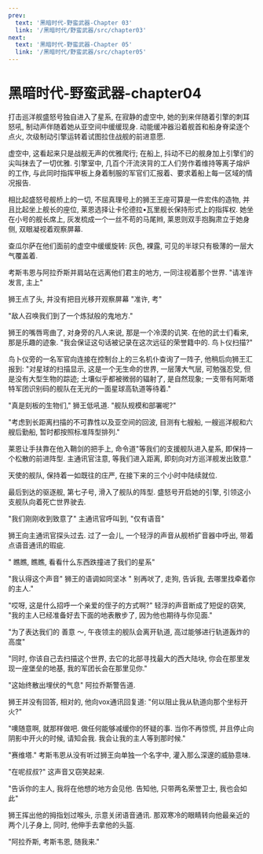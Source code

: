 ```yaml
---
prev:
  text: '黑暗时代-野蛮武器-Chapter 03'
  link: '/黑暗时代/野蛮武器/src/chapter03'
next:
  text: '黑暗时代-野蛮武器-Chapter 05'
  link: '/黑暗时代/野蛮武器/src/chapter05'
---
```


# 黑暗时代-野蛮武器-chapter04

打击巡洋舰盛怒号独自进入了星系, 在寂静的虚空中, 她的到来伴随着引擎的刺耳怒吼, 制动声伴随着她从亚空间中缓缓现身. 动能缓冲器沿着舰首和船身脊梁逐个点火, 次级制动引擎运转着试图拉住战舰的前进意愿.

虚空中, 这看起来只是战舰无声的优雅爬行; 在船上, 抖动不已的舰身加上引擎们的尖叫抹去了一切优雅. 引擎室中, 几百个汗流浃背的工人们劳作着维持等离子熔炉的工作, 与此同时指挥甲板上身着制服的军官们汇报着、要求着船上每一区域的情况报告.

相比起盛怒号舰桥上的一切, 不屈真理号上的狮王王座可算是一件宏伟的造物, 并且比起坐上舰长的座位, 莱恩选择让卡伦德拉•瓦里舰长保持形式上的指挥权. 她坐在小号的舰长席上, 灰发梳成一个一丝不苟的马尾辫, 莱恩则双手抱胸肃立于她身侧, 双眼凝视着观察屏幕.

查瓜尔萨在他们面前的虚空中缓缓旋转: 灰色, 裸露, 可见的半球只有极薄的一层大气覆盖着.

考斯韦恩与阿拉乔斯并肩站在远离他们君主的地方, 一同注视着那个世界. "请准许发言, 主上"

狮王点了头, 并没有把目光移开观察屏幕 "准许, 考"

"敌人召唤我们到了一个炼狱般的鬼地方."

狮王的嘴唇弯曲了, 对身旁的凡人来说, 那是一个冷漠的讥笑. 在他的武士们看来, 那是乐趣的迹象. "我会保证这句话被记录在这次远征的荣誉籍中的. 鸟卜仪扫描?"

鸟卜仪旁的一名军官向连接在控制台上的三名机仆查询了一阵子, 他稍后向狮王汇报到: "对星球的扫描显示, 这是一个无生命的世界, 一层薄大气层, 可勉强忍受, 但是没有大型生物的踪迹; 土壤似乎都被微弱的辐射了, 是自然现象; 一支带有阿斯塔特军团识别码的舰队在无光的一面星球高轨道等待着."

"真是刻板的生物们," 狮王低吼道. "舰队规模和部署呢?"

"考虑到长距离扫描的不可靠性以及亚空间的回波, 目测有七艘船, 一艘巡洋舰和六艘后勤船, 暂时都按照标准阵型排列."

莱恩让手扶靠在他入鞘剑的把手上, 命令道"等我们的支援舰队进入星系, 即保持一个松散的前进阵型. 主通讯官注意, 等我们进入距离, 即刻向对方巡洋舰发出致意."

天使的舰队, 保持着一如既往的庄严, 在接下来的三个小时中陆续就位.

最后到达的驱逐舰, 第七子号, 滑入了舰队的阵型. 盛怒号开启她的引擎, 引领这小支舰队向着死亡世界驶去.

"我们刚刚收到致意了" 主通讯官呼叫到, "仅有语音"

狮王向主通讯官探头过去. 过了一会儿, 一个轻浮的声音从舰桥扩音器中呼出, 带着点语音通讯的瑕疵.

" 瞧瞧, 瞧瞧, 看看什么东西跌撞进了我们的星系"

"我认得这个声音" 狮王的语调如同坚冰 " 别再吠了, 走狗, 告诉我, 去哪里找牵着你的主人."

"哎呀, 这是什么招呼一个亲爱的侄子的方式啊?" 轻浮的声音断成了短促的窃笑, "我的主人已经准备好去下面的地表散步了, 因为他也期待与你见面."

"为了表达我们的 善意 ～, 午夜领主的舰队会离开轨道, 高过能够进行轨道轰炸的高度"

"同时, 你该自己去扫描这个世界, 去它的北部寻找最大的西大陆块, 你会在那里发现一座堡垒的地基, 我的军团长会在那里见你."

"这始终散出埋伏的气息" 阿拉乔斯警告道.

狮王并没有回答, 相对的, 他向vox通讯回复道: "何以阻止我从轨道向那个坐标开火?"

"噢随意啊, 就那样做吧. 做任何能够减缓你的怀疑的事. 当你不再惊慌, 并且停止向阴影中开火的时候, 请知会我. 我会让我的主人等到那时候."

"赛维塔." 考斯韦恩从没有听过狮王向单独一个名字中, 灌入那么深邃的威胁意味.

"在呢叔叔?" 这声音又窃笑起来.

"告诉你的主人, 我将在他想的地方会见他. 告知他, 只带两名荣誉卫士, 我也会如此"

狮王挥出他的拇指划过喉头, 示意关闭语音通讯. 那双寒冷的眼睛转向他最亲近的两个儿子身上, 同时, 他伸手去拿他的头盔.

"阿拉乔斯, 考斯韦恩, 随我来."

